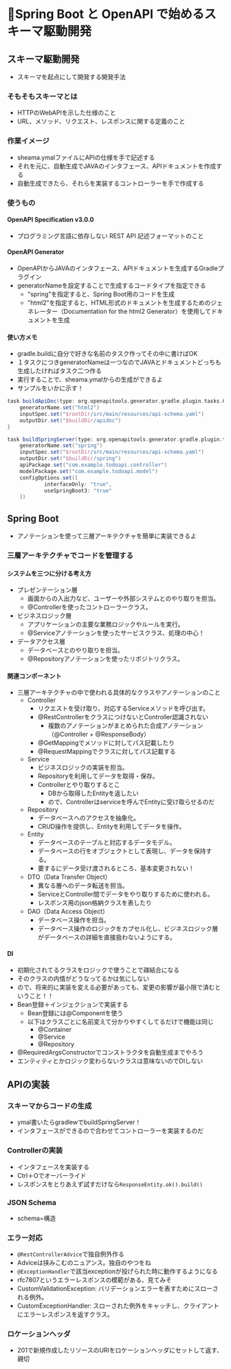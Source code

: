 # 📝Spring Boot と OpenAPI で始めるスキーマ駆動開発

## スキーマ駆動開発
- スキーマを起点にして開発する開発手法

### そもそもスキーマとは
- HTTPのWebAPIを示した仕様のこと
- URL、メソッド、リクエスト、レスポンスに関する定義のこと

### 作業イメージ
- sheama.ymalファイルにAPIの仕様を手で記述する
 - それを元に、自動生成でJAVAのインタフェース、APIドキュメントを作成する
 - 自動生成できたら、それらを実装するコントローラーを手で作成する
 
### 使うもの

#### OpenAPI Specification v3.0.0
- プログラミング言語に依存しない REST API 記述フォーマットのこと

#### OpenAPI Generator
- OpenAPIからJAVAのインタフェース、APIドキュメントを生成するGradleプラグイン
- generatorNameを設定することで生成するコードタイプを指定できる
  - "spring"を指定すると、Spring Boot用のコードを生成
  - "html2"を指定すると、HTML形式のドキュメントを生成するためのジェネレーター（Documentation for the html2 Generator）を使用してドキュメントを生成

#### 使い方メモ
- gradle.buildに自分で好きな名前のタスク作ってその中に書けばOK 
- １タスクにつきgeneratorNameは一つなのでJAVAとドキュメントどっちも生成したければタスク二つ作る
- 実行することで、sheama.ymalからの生成ができるよ
- サンプルをいかに示す！

```gradle
task buildApiDoc(type: org.openapitools.generator.gradle.plugin.tasks.GenerateTask) {
	generatorName.set("html2")
	inputSpec.set("$rootDir/src/main/resources/api-schema.yaml")
	outputDir.set("$buildDir/apidoc")
}
```
```gradle
task buildSpringServer(type: org.openapitools.generator.gradle.plugin.tasks.GenerateTask) {
	generatorName.set("spring")
	inputSpec.set("$rootDir/src/main/resources/api-schema.yaml")
	outputDir.set("$buildDir/spring")
	apiPackage.set("com.example.todoapi.controller")
	modelPackage.set("com.example.todoapi.model")
	configOptions.set([
			interfaceOnly: "true",
			useSpringBoot3: "true"
	])
```

## Spring Boot

- アノテーションを使って三層アーキテクチャを簡単に実装できるよ

### 三層アーキテクチャでコードを管理する

#### システムを三つに分ける考え方
- プレゼンテーション層 
  - 画面からの入出力など、ユーザーや外部システムとのやり取りを担当。
  - @Controllerを使ったコントローラークラス。
- ビジネスロジック層
  - アプリケーションの主要な業務ロジックやルールを実行。
  - @Serviceアノテーションを使ったサービスクラス、処理の中心！
- データアクセス層
  - データベースとのやり取りを担当。
  - @Repositoryアノテーションを使ったリポジトリクラス。

#### 関連コンポーネント
- 三層アーキテクチャの中で使われる具体的なクラスやアノテーションのこと
  - Controller
    - リクエストを受け取り、対応するServiceメソッドを呼び出す。
    - @RestControllerをクラスにつけないとController認識されない 
      - 複数のアノテーションがまとめられた合成アノテーション（@Controller + @ResponseBody）
    - @GetMappingでメソッドに対してパス記載したり
    - @RequestMappingでクラスに対してパス記載する 
  - Service
      - ビジネスロジックの実装を担当。
      - Repositoryを利用してデータを取得・保存。
      - Controllerとやり取りするとこ
        - DBから取得したEntityを返したい
        - ので、Controllerはserviceを呼んでEntityに受け取らせるのだ
  - Repository
      - データベースへのアクセスを抽象化。
      - CRUD操作を提供し、Entityを利用してデータを操作。 
  - Entity
      - データベースのテーブルと対応するデータモデル。
      - データベースの行をオブジェクトとして表現し、データを保持する。
      - 要するにデータ受け渡されるところ、基本変更されない！
  - DTO（Data Transfer Object）
      - 異なる層へのデータ転送を担当。
      - ServiceとController間でデータをやり取りするために使われる。
      - レスポンス用のjson格納クラスを表したり
  - DAO（Data Access Object）
      - データベース操作を担当。
      - データベース操作のロジックをカプセル化し、ビジネスロジック層がデータベースの詳細を直接扱わないようにする。


#### DI
- 初期化されてるクラスをロジックで使うことで疎結合になる
- そのクラスの内情がどうなってるかは気にしない
- ので、将来的に実装を変える必要があっても、変更の影響が最小限で済むということ！！
- Bean登録＋インジェクションで実装する
  - Bean登録には@Componentを使う
  - 以下はクラスごとに名前変えて分かりやすくしてるだけで機能は同じ
    - @Container
    - @Service
    - @Repository
- @RequiredArgsConstructorでコンストラクタを自動生成までやろう 
- エンティティとかロジック変わらないクラスは意味ないのでDIしない

## APIの実装

### スキーマからコードの生成

 - ymal書いたらgradlewでbuildSpringServer！
 - インタフェースができるので合わせてコントローラーを実装するのだ

### Controllerの実装

- インタフェースを実装する
- Ctrl＋Oでオーバーライド
- レスポンスをとりあえず試すだけなら`ResponseEntity.ok().build()`

### JSON Schema

- schema=構造 

### エラー対応

- `@RestControllerAdvice`で独自例外作る
- Adviceは挟みこむのニュアンス。独自のやつをね
- `@ExceptionHandler`で該当exceptionが投げられた時に動作するようになる
- rfc7807というエラーレスポンスの模範がある、見てみそ
- CustomValidationException: バリデーションエラーを表すためにスローされる例外。
- CustomExceptionHandler: スローされた例外をキャッチし、クライアントにエラーレスポンスを返すクラス。

### ロケーションヘッダ

- 201で新規作成したリソースのURIをロケーションヘッダにセットして返す、親切